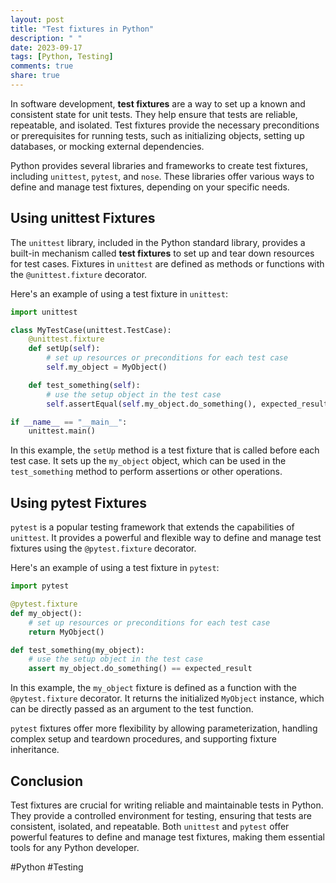 ```yaml
---
layout: post
title: "Test fixtures in Python"
description: " "
date: 2023-09-17
tags: [Python, Testing]
comments: true
share: true
---
```


In software development, **test fixtures** are a way to set up a known and consistent state for unit tests. They help ensure that tests are reliable, repeatable, and isolated. Test fixtures provide the necessary preconditions or prerequisites for running tests, such as initializing objects, setting up databases, or mocking external dependencies.

Python provides several libraries and frameworks to create test fixtures, including `unittest`, `pytest`, and `nose`. These libraries offer various ways to define and manage test fixtures, depending on your specific needs.

## Using unittest Fixtures

The `unittest` library, included in the Python standard library, provides a built-in mechanism called **test fixtures** to set up and tear down resources for test cases. Fixtures in `unittest` are defined as methods or functions with the `@unittest.fixture` decorator.

Here's an example of using a test fixture in `unittest`:

```python
import unittest

class MyTestCase(unittest.TestCase):
    @unittest.fixture
    def setUp(self):
        # set up resources or preconditions for each test case
        self.my_object = MyObject()

    def test_something(self):
        # use the setup object in the test case
        self.assertEqual(self.my_object.do_something(), expected_result)

if __name__ == "__main__":
    unittest.main()
```

In this example, the `setUp` method is a test fixture that is called before each test case. It sets up the `my_object` object, which can be used in the `test_something` method to perform assertions or other operations.

## Using pytest Fixtures

`pytest` is a popular testing framework that extends the capabilities of `unittest`. It provides a powerful and flexible way to define and manage test fixtures using the `@pytest.fixture` decorator.

Here's an example of using a test fixture in `pytest`:

```python
import pytest

@pytest.fixture
def my_object():
    # set up resources or preconditions for each test case
    return MyObject()

def test_something(my_object):
    # use the setup object in the test case
    assert my_object.do_something() == expected_result
```

In this example, the `my_object` fixture is defined as a function with the `@pytest.fixture` decorator. It returns the initialized `MyObject` instance, which can be directly passed as an argument to the test function.

`pytest` fixtures offer more flexibility by allowing parameterization, handling complex setup and teardown procedures, and supporting fixture inheritance.

## Conclusion

Test fixtures are crucial for writing reliable and maintainable tests in Python. They provide a controlled environment for testing, ensuring that tests are consistent, isolated, and repeatable. Both `unittest` and `pytest` offer powerful features to define and manage test fixtures, making them essential tools for any Python developer.

#Python #Testing